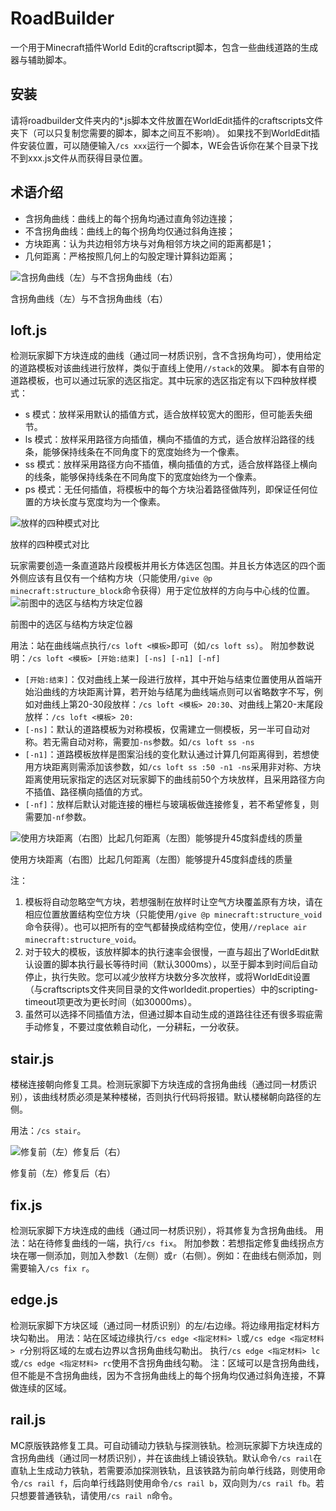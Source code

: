 # RoadBuilder
一个用于Minecraft插件World Edit的craftscript脚本，包含一些曲线道路的生成器与辅助脚本。
## 安装
请将roadbuilder文件夹内的*.js脚本文件放置在WorldEdit插件的craftscripts文件夹下（可以只复制您需要的脚本，脚本之间互不影响）。
如果找不到WorldEdit插件安装位置，可以随便输入`/cs xxx`运行一个脚本，WE会告诉你在某个目录下找不到xxx.js文件从而获得目录位置。
## 术语介绍
- 含拐角曲线：曲线上的每个拐角均通过直角邻边连接；
- 不含拐角曲线：曲线上的每个拐角均仅通过斜角连接；
- 方块距离：认为共边相邻方块与对角相邻方块之间的距离都是1；
- 几何距离：严格按照几何上的勾股定理计算斜边距离；

![含拐角曲线（左）与不含拐角曲线（右）](docimgs/curve_mod.jpg)

含拐角曲线（左）与不含拐角曲线（右）
## loft.js
检测玩家脚下方块连成的曲线（通过同一材质识别，含不含拐角均可），使用给定的道路模板对该曲线进行放样，类似于直线上使用`//stack`的效果。
脚本有自带的道路模板，也可以通过玩家的选区指定。其中玩家的选区指定有以下四种放样模式：
- s 模式：放样采用默认的插值方式，适合放样较宽大的图形，但可能丢失细节。
- ls 模式：放样采用路径方向插值，横向不插值的方式，适合放样沿路径的线条，能够保持线条在不同角度下的宽度始终为一个像素。
- ss 模式：放样采用路径方向不插值，横向插值的方式，适合放样路径上横向的线条，能够保持线条在不同角度下的宽度始终为一个像素。
- ps 模式：无任何插值，将模板中的每个方块沿着路径做阵列，即保证任何位置的方块长度与宽度均为一个像素。

![放样的四种模式对比](docimgs/loft.jpg)

放样的四种模式对比

玩家需要创造一条直道路片段模板并用长方体选区包围。并且长方体选区的四个面外侧应该有且仅有一个结构方块（只能使用`/give @p minecraft:structure_block`命令获得）用于定位放样的方向与中心线的位置。
![前图中的选区与结构方块定位器](docimgs/selector.jpg)

前图中的选区与结构方块定位器

用法：站在曲线端点执行`/cs loft <模板>`即可（如`/cs loft ss`）。
附加参数说明：`/cs loft <模板> [开始:结束] [-ns] [-n1] [-nf]`
- `[开始:结束]`：仅对曲线上某一段进行放样，其中开始与结束位置使用从首端开始沿曲线的方块距离计算，若开始与结尾为曲线端点则可以省略数字不写，例如对曲线上第20-30段放样：`/cs loft <模板> 20:30`、对曲线上第20-末尾段放样：`/cs loft <模板> 20:`
- `[-ns]`：默认的道路模板为对称模板，仅需建立一侧模板，另一半可自动对称。若无需自动对称，需要加`-ns`参数。如`/cs loft ss -ns`
- `[-n1]`：道路模板放样是图案沿线的变化默认通过计算几何距离得到，若想使用方块距离则需添加该参数，如`/cs loft ss :50 -n1 -ns`采用非对称、方块距离使用玩家指定的选区对玩家脚下的曲线前50个方块放样，且采用路径方向不插值、路径横向插值的方式。
- `[-nf]`：放样后默认对能连接的栅栏与玻璃板做连接修复，若不希望修复，则需要加`-nf`参数。

![使用方块距离（右图）比起几何距离（左图）能够提升45度斜虚线的质量](docimgs/norm1.png)

使用方块距离（右图）比起几何距离（左图）能够提升45度斜虚线的质量

注：
1. 模板将自动忽略空气方块，若想强制在放样时让空气方块覆盖原有方块，请在相应位置放置结构空位方块（只能使用`/give @p minecraft:structure_void`命令获得）。也可以把所有的空气都替换成结构空位，使用`//replace air minecraft:structure_void`。
2. 对于较大的模板，该放样脚本的执行速率会很慢，一直与超出了WorldEdit默认设置的脚本执行最长等待时间（默认3000ms），以至于脚本到时间后自动停止，执行失败。您可以减少放样方块数分多次放样，或将WorldEdit设置（与craftscripts文件夹同目录的文件worldedit.properties）中的scripting-timeout项更改为更长时间（如30000ms）。
3. 虽然可以选择不同插值方法，但通过脚本自动生成的道路往往还有很多瑕疵需手动修复，不要过度依赖自动化，一分耕耘，一分收获。

## stair.js
楼梯连接朝向修复工具。检测玩家脚下方块连成的含拐角曲线（通过同一材质识别），该曲线材质必须是某种楼梯，否则执行代码将报错。默认楼梯朝向路径的左侧。

用法：`/cs stair`。

![修复前（左）修复后（右）](docimgs/stair.jpg)

修复前（左）修复后（右）
## fix.js
检测玩家脚下方块连成的曲线（通过同一材质识别），将其修复为含拐角曲线。
用法：站在待修复曲线的一端，执行`/cs fix`。
附加参数：若想指定修复曲线拐点方块在哪一侧添加，则加入参数`l`（左侧）或`r`（右侧）。例如：在曲线右侧添加，则需要输入`/cs fix r`。
## edge.js
检测玩家脚下方块区域（通过同一材质识别）的左/右边缘。将边缘用指定材料方块勾勒出。
用法：站在区域边缘执行`/cs edge <指定材料> l`或`/cs edge <指定材料> r`分别将区域的左或右边界以含拐角曲线勾勒出。
执行`/cs edge <指定材料> lc`或`/cs edge <指定材料> rc`使用不含拐角曲线勾勒。
注：区域可以是含拐角曲线，但不能是不含拐角曲线，因为不含拐角曲线上的每个拐角均仅通过斜角连接，不算做连续的区域。
## rail.js
MC原版铁路修复工具。可自动铺动力铁轨与探测铁轨。检测玩家脚下方块连成的含拐角曲线（通过同一材质识别），并在该曲线上铺设铁轨。默认命令`/cs rail`在直轨上生成动力铁轨，若需要添加探测铁轨，且该铁路为前向单行线路，则使用命令`/cs rail f`，后向单行线路则使用命令`/cs rail b`，双向则为`/cs rail fb`。若只想要普通铁轨，请使用`/cs rail n`命令。
